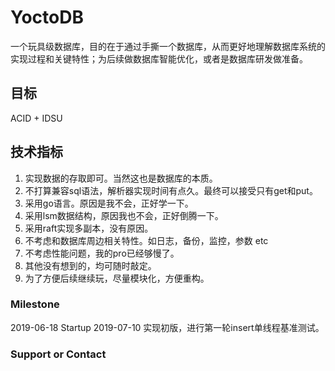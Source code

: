 # YoctoDB

一个玩具级数据库，目的在于通过手撕一个数据库，从而更好地理解数据库系统的实现过程和关键特性；为后续做数据库智能优化，或者是数据库研发做准备。

## 目标

ACID + IDSU


## 技术指标
1. 实现数据的存取即可。当然这也是数据库的本质。    
2. 不打算兼容sql语法，解析器实现时间有点久。最终可以接受只有get和put。
3. 采用go语言。原因是我不会，正好学一下。
4. 采用lsm数据结构，原因我也不会，正好倒腾一下。
5. 采用raft实现多副本，没有原因。
6. 不考虑和数据库周边相关特性。如日志，备份，监控，参数 etc
7. 不考虑性能问题，我的pro已经够慢了。
8. 其他没有想到的，均可随时敲定。
9. 为了方便后续继续玩，尽量模块化，方便重构。



### Milestone
2019-06-18  Startup
2019-07-10  实现初版，进行第一轮insert单线程基准测试。


### Support or Contact

